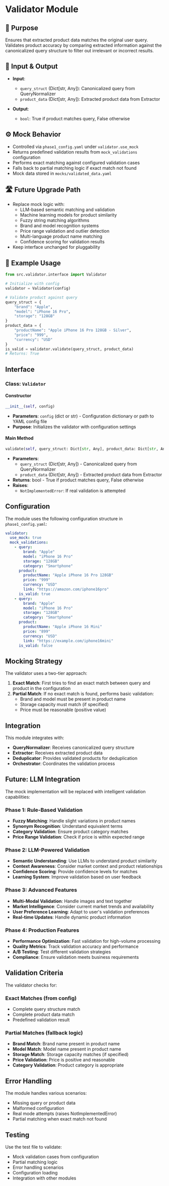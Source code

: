 # Validator Module

## 🧩 Purpose
Ensures that extracted product data matches the original user query. Validates product accuracy by comparing extracted information against the canonicalized query structure to filter out irrelevant or incorrect results.

## 🔁 Input & Output

- **Input**: 
  - `query_struct` (Dict[str, Any]): Canonicalized query from QueryNormalizer
  - `product_data` (Dict[str, Any]): Extracted product data from Extractor

- **Output**: 
  - `bool`: True if product matches query, False otherwise

## ⚙️ Mock Behavior

- Controlled via `phase1_config.yaml` under `validator.use_mock`
- Returns predefined validation results from `mock_validations` configuration
- Performs exact matching against configured validation cases
- Falls back to partial matching logic if exact match not found
- Mock data stored in `mocks/validated_data.yaml`

## 🛣️ Future Upgrade Path

- Replace mock logic with:
  - LLM-based semantic matching and validation
  - Machine learning models for product similarity
  - Fuzzy string matching algorithms
  - Brand and model recognition systems
  - Price range validation and outlier detection
  - Multi-language product name matching
  - Confidence scoring for validation results
- Keep interface unchanged for pluggability

## 🧪 Example Usage
```python
from src.validator.interface import Validator

# Initialize with config
validator = Validator(config)

# Validate product against query
query_struct = {
    "brand": "Apple",
    "model": "iPhone 16 Pro", 
    "storage": "128GB"
}
product_data = {
    "productName": "Apple iPhone 16 Pro 128GB - Silver",
    "price": "999",
    "currency": "USD"
}
is_valid = validator.validate(query_struct, product_data)
# Returns: True
```

## Interface

### Class: `Validator`

#### Constructor
```python
__init__(self, config)
```
- **Parameters**: `config` (dict or str) - Configuration dictionary or path to YAML config file
- **Purpose**: Initializes the validator with configuration settings

#### Main Method
```python
validate(self, query_struct: Dict[str, Any], product_data: Dict[str, Any]) -> bool
```
- **Parameters**: 
  - `query_struct` (Dict[str, Any]) - Canonicalized query from QueryNormalizer
  - `product_data` (Dict[str, Any]) - Extracted product data from Extractor
- **Returns**: bool - True if product matches query, False otherwise
- **Raises**: 
  - `NotImplementedError`: If real validation is attempted

## Configuration

The module uses the following configuration structure in `phase1_config.yaml`:

```yaml
validator:
  use_mock: true
  mock_validations:
    - query:
        brand: "Apple"
        model: "iPhone 16 Pro"
        storage: "128GB"
        category: "Smartphone"
      product:
        productName: "Apple iPhone 16 Pro 128GB"
        price: "999"
        currency: "USD"
        link: "https://amazon.com/iphone16pro"
      is_valid: true
    - query:
        brand: "Apple"
        model: "iPhone 16 Pro"
        storage: "128GB"
        category: "Smartphone"
      product:
        productName: "Apple iPhone 16 Mini"
        price: "899"
        currency: "USD"
        link: "https://example.com/iphone16mini"
      is_valid: false
```

## Mocking Strategy

The validator uses a two-tier approach:

1. **Exact Match**: First tries to find an exact match between query and product in the configuration
2. **Partial Match**: If no exact match is found, performs basic validation:
   - Brand and model must be present in product name
   - Storage capacity must match (if specified)
   - Price must be reasonable (positive value)

## Integration

This module integrates with:
- **QueryNormalizer**: Receives canonicalized query structure
- **Extractor**: Receives extracted product data
- **Deduplicator**: Provides validated products for deduplication
- **Orchestrator**: Coordinates the validation process

## Future: LLM Integration

The mock implementation will be replaced with intelligent validation capabilities:

### Phase 1: Rule-Based Validation
- **Fuzzy Matching**: Handle slight variations in product names
- **Synonym Recognition**: Understand equivalent terms
- **Category Validation**: Ensure product category matches
- **Price Range Validation**: Check if price is within expected range

### Phase 2: LLM-Powered Validation
- **Semantic Understanding**: Use LLMs to understand product similarity
- **Context Awareness**: Consider market context and product relationships
- **Confidence Scoring**: Provide confidence levels for matches
- **Learning System**: Improve validation based on user feedback

### Phase 3: Advanced Features
- **Multi-Modal Validation**: Handle images and text together
- **Market Intelligence**: Consider current market trends and availability
- **User Preference Learning**: Adapt to user's validation preferences
- **Real-time Updates**: Handle dynamic product information

### Phase 4: Production Features
- **Performance Optimization**: Fast validation for high-volume processing
- **Quality Metrics**: Track validation accuracy and performance
- **A/B Testing**: Test different validation strategies
- **Compliance**: Ensure validation meets business requirements

## Validation Criteria

The validator checks for:

### Exact Matches (from config)
- Complete query structure match
- Complete product data match
- Predefined validation result

### Partial Matches (fallback logic)
- **Brand Match**: Brand name present in product name
- **Model Match**: Model name present in product name
- **Storage Match**: Storage capacity matches (if specified)
- **Price Validation**: Price is positive and reasonable
- **Category Validation**: Product category is appropriate

## Error Handling

The module handles various scenarios:
- Missing query or product data
- Malformed configuration
- Real mode attempts (raises NotImplementedError)
- Partial matching when exact match not found

## Testing

Use the test file to validate:
- Mock validation cases from configuration
- Partial matching logic
- Error handling scenarios
- Configuration loading
- Integration with other modules 